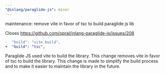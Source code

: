 ```yaml
---
"@inlang/paraglide-js": minor
---
```


maintenance: remove vite in favor of tsc to build paraglide js lib

Closes https://github.com/opral/inlang-paraglide-js/issues/208

```diff
-  "build": "vite build",
+  "build": "tsc",
```

Paraglide JS used vite to build the library. This change removes vite in favor of tsc to build the library. This change is made to simplify the build process and to make it easier to maintain the library in the future.
